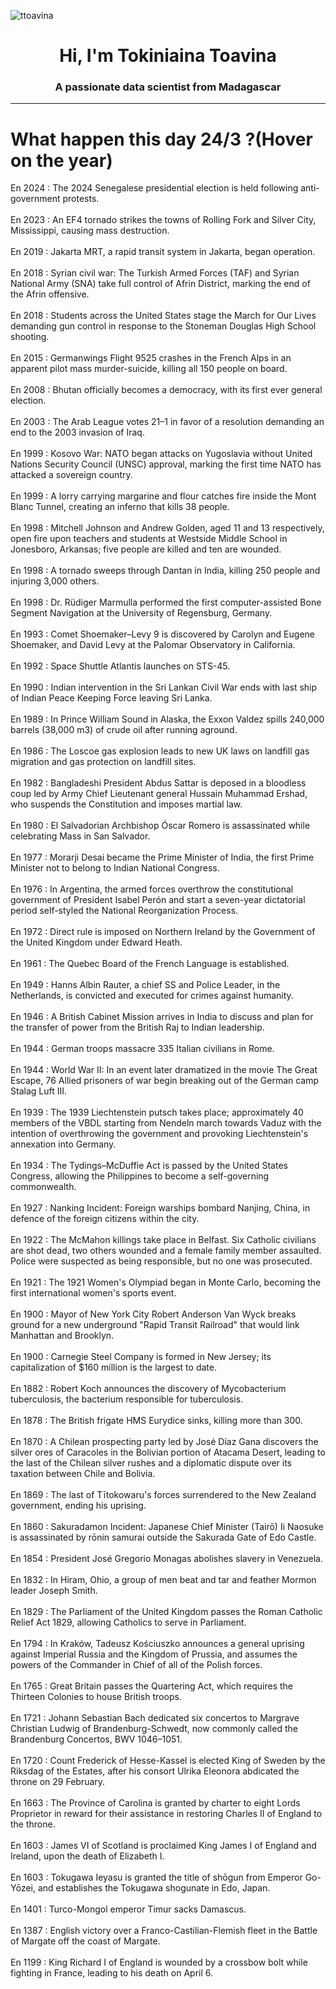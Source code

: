 
<p align="left"> <img src="https://komarev.com/ghpvc/?username=ttoavina&label=Profile%20views&color=0e75b6&style=flat" alt="ttoavina" /> </p>
<h1 align="center">Hi, I'm Tokiniaina Toavina</h1>
<h3 align="center">A passionate data scientist from Madagascar</h3>
    
<hr/>
<h1> What happen this day 24/3 ?(Hover on the year)</h1>

En 2024 : The 2024 Senegalese presidential election is held following anti-government protests.
<br/><br/>
En 2023 : An EF4 tornado strikes the towns of Rolling Fork and Silver City, Mississippi, causing mass destruction.
<br/><br/>
En 2019 : Jakarta MRT, a rapid transit system in Jakarta, began operation.
<br/><br/>
En 2018 : Syrian civil war: The Turkish Armed Forces (TAF) and Syrian National Army (SNA) take full control of Afrin District, marking the end of the Afrin offensive.
<br/><br/>
En 2018 : Students across the United States stage the March for Our Lives demanding gun control in response to the Stoneman Douglas High School shooting.
<br/><br/>
En 2015 : Germanwings Flight 9525 crashes in the French Alps in an apparent pilot mass murder-suicide, killing all 150 people on board.
<br/><br/>
En 2008 : Bhutan officially becomes a democracy, with its first ever general election.
<br/><br/>
En 2003 : The Arab League votes 21–1 in favor of a resolution demanding an end to the 2003 invasion of Iraq.
<br/><br/>
En 1999 : Kosovo War: NATO began attacks on Yugoslavia without United Nations Security Council (UNSC) approval, marking the first time NATO has attacked a sovereign country.
<br/><br/>
En 1999 : A lorry carrying margarine and flour catches fire inside the Mont Blanc Tunnel, creating an inferno that kills 38 people.
<br/><br/>
En 1998 : Mitchell Johnson and Andrew Golden, aged 11 and 13 respectively, open fire upon teachers and students at Westside Middle School in Jonesboro, Arkansas; five people are killed and ten are wounded.
<br/><br/>
En 1998 : A tornado sweeps through Dantan in India, killing 250 people and injuring 3,000 others.
<br/><br/>
En 1998 : Dr. Rüdiger Marmulla performed the first computer-assisted Bone Segment Navigation at the University of Regensburg, Germany.
<br/><br/>
En 1993 : Comet Shoemaker–Levy 9 is discovered by Carolyn and Eugene Shoemaker, and David Levy at the Palomar Observatory in California.
<br/><br/>
En 1992 : Space Shuttle Atlantis launches on STS-45.
<br/><br/>
En 1990 : Indian intervention in the Sri Lankan Civil War ends with last ship of Indian Peace Keeping Force leaving Sri Lanka.
<br/><br/>
En 1989 : In Prince William Sound in Alaska, the Exxon Valdez spills 240,000 barrels (38,000 m3) of crude oil after running aground.
<br/><br/>
En 1986 : The Loscoe gas explosion leads to new UK laws on landfill gas migration and gas protection on landfill sites.
<br/><br/>
En 1982 : Bangladeshi President Abdus Sattar is deposed in a bloodless coup led by Army Chief Lieutenant general Hussain Muhammad Ershad, who suspends the Constitution and imposes martial law.
<br/><br/>
En 1980 : El Salvadorian Archbishop Óscar Romero is assassinated while celebrating Mass in San Salvador.
<br/><br/>
En 1977 : Morarji Desai became the Prime Minister of India, the first Prime Minister not to belong to Indian National Congress.
<br/><br/>
En 1976 : In Argentina, the armed forces overthrow the constitutional government of President Isabel Perón and start a seven-year dictatorial period self-styled the National Reorganization Process.
<br/><br/>
En 1972 : Direct rule is imposed on Northern Ireland by the Government of the United Kingdom under Edward Heath.
<br/><br/>
En 1961 : The Quebec Board of the French Language is established.
<br/><br/>
En 1949 : Hanns Albin Rauter, a chief SS and Police Leader, in the Netherlands, is convicted and executed for crimes against humanity.
<br/><br/>
En 1946 : A British Cabinet Mission arrives in India to discuss and plan for the transfer of power from the British Raj to Indian leadership.
<br/><br/>
En 1944 : German troops massacre 335 Italian civilians in Rome.
<br/><br/>
En 1944 : World War II: In an event later dramatized in the movie The Great Escape, 76 Allied prisoners of war begin breaking out of the German camp Stalag Luft III.
<br/><br/>
En 1939 : The 1939 Liechtenstein putsch takes place; approximately 40 members of the VBDL starting from Nendeln march towards Vaduz with the intention of overthrowing the government and provoking Liechtenstein's annexation into Germany.
<br/><br/>
En 1934 : The Tydings–McDuffie Act is passed by the United States Congress, allowing the Philippines to become a self-governing commonwealth.
<br/><br/>
En 1927 : Nanking Incident: Foreign warships bombard Nanjing, China, in defence of the foreign citizens within the city.
<br/><br/>
En 1922 : The McMahon killings take place in Belfast. Six Catholic civilians are shot dead, two others wounded and a female family member assaulted. Police were suspected as being responsible, but no one was prosecuted.
<br/><br/>
En 1921 : The 1921 Women's Olympiad began in Monte Carlo, becoming the first international women's sports event.
<br/><br/>
En 1900 : Mayor of New York City Robert Anderson Van Wyck breaks ground for a new underground "Rapid Transit Railroad" that would link Manhattan and Brooklyn.
<br/><br/>
En 1900 : Carnegie Steel Company is formed in New Jersey; its capitalization of $160 million is the largest to date.
<br/><br/>
En 1882 : Robert Koch announces the discovery of Mycobacterium tuberculosis, the bacterium responsible for tuberculosis.
<br/><br/>
En 1878 : The British frigate HMS Eurydice sinks, killing more than 300.
<br/><br/>
En 1870 : A Chilean prospecting party led by José Díaz Gana discovers the silver ores of Caracoles in the Bolivian portion of Atacama Desert,  leading to the last of the Chilean silver rushes  and a diplomatic dispute over its taxation between Chile and Bolivia.
<br/><br/>
En 1869 : The last of Tītokowaru's forces surrendered to the New Zealand government, ending his uprising.
<br/><br/>
En 1860 : Sakuradamon Incident: Japanese Chief Minister (Tairō) Ii Naosuke is assassinated by rōnin samurai outside the Sakurada Gate of Edo Castle.
<br/><br/>
En 1854 : President José Gregorio Monagas abolishes slavery in Venezuela.
<br/><br/>
En 1832 : In Hiram, Ohio, a group of men beat and tar and feather Mormon leader Joseph Smith.
<br/><br/>
En 1829 : The Parliament of the United Kingdom passes the Roman Catholic Relief Act 1829, allowing Catholics to serve in Parliament.
<br/><br/>
En 1794 : In Kraków, Tadeusz Kościuszko announces a general uprising against Imperial Russia and the Kingdom of Prussia, and assumes the powers of the Commander in Chief of all of the Polish forces.
<br/><br/>
En 1765 : Great Britain passes the Quartering Act, which requires the Thirteen Colonies to house British troops.
<br/><br/>
En 1721 : Johann Sebastian Bach dedicated six concertos to Margrave Christian Ludwig of Brandenburg-Schwedt, now commonly called the Brandenburg Concertos, BWV 1046–1051.
<br/><br/>
En 1720 : Count Frederick of Hesse-Kassel is elected King of Sweden by the Riksdag of the Estates, after his consort Ulrika Eleonora abdicated the throne on 29 February.
<br/><br/>
En 1663 : The Province of Carolina is granted by charter to eight Lords Proprietor in reward for their assistance in restoring Charles II of England to the throne.
<br/><br/>
En 1603 : James VI of Scotland is proclaimed King James I of England and Ireland, upon the death of Elizabeth I.
<br/><br/>
En 1603 : Tokugawa Ieyasu is granted the title of shōgun from Emperor Go-Yōzei, and establishes the Tokugawa shogunate in Edo, Japan.
<br/><br/>
En 1401 : Turco-Mongol emperor Timur sacks Damascus.
<br/><br/>
En 1387 : English victory over a Franco-Castilian-Flemish fleet in the Battle of Margate off the coast of Margate.
<br/><br/>
En 1199 : King Richard I of England is wounded by a crossbow bolt while fighting in France, leading to his death on April 6.
<br/><br/>
